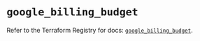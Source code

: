 # `google_billing_budget`

Refer to the Terraform Registry for docs: [`google_billing_budget`](https://registry.terraform.io/providers/hashicorp/google-beta/5.22.0/docs/resources/google_billing_budget).
